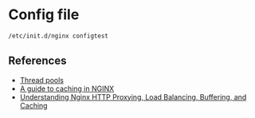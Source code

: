 # Config file


```bash
/etc/init.d/nginx configtest
```

## References

* [Thread pools](https://www.nginx.com/blog/thread-pools-boost-performance-9x/)
* [A guide to caching in NGINX](https://www.nginx.com/blog/nginx-caching-guide/)
* [Understanding Nginx HTTP Proxying, Load Balancing, Buffering, and Caching](https://www.digitalocean.com/community/tutorials/understanding-nginx-http-proxying-load-balancing-buffering-and-caching)